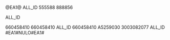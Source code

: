 @EA1@
ALL_ID
555588
888856

ALL_ID

660458410
660458410
ALL_ID
660458410
A5259030
3003082077
ALL_ID
#EA1#NULO#EA1#
